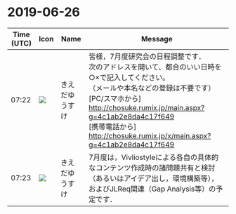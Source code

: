 # 2019-06-26

|Time (UTC)|Icon|Name|Message|
|---|---|---|---|
|07:22|![](https://avatars.slack-edge.com/2019-03-11/571585797168_09840ca518e784c46d3a_72.png)|きえだゆうすけ|皆様，7月度研究会の日程調整です．<br>次のアドレスを開いて、都合のいい日時を○×で記入してください。<br>（メールや本名などの登録は不要です）<br>[PC/スマホから] <http://chosuke.rumix.jp/main.aspx?g=4c1ab2e8da4c17f649><br>[携帯電話から] <http://chosuke.rumix.jp/x/main.aspx?g=4c1ab2e8da4c17f649>|
|07:23|![](https://avatars.slack-edge.com/2019-03-11/571585797168_09840ca518e784c46d3a_72.png)|きえだゆうすけ|7月度は，Vivliostyleによる各自の具体的なコンテンツ作成時の諸問題共有と検討（あるいはアイデア出し，環境構築等），およびJLReq関連（Gap Analysis等）の予定です．|
